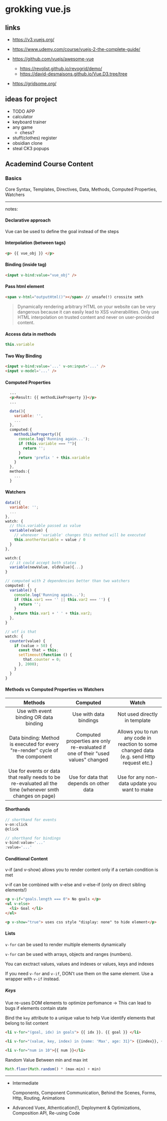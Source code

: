 # grokking vue.js

## links
- https://v3.vuejs.org/
- https://www.udemy.com/course/vuejs-2-the-complete-guide/

- https://github.com/vuejs/awesome-vue
  - https://revolist.github.io/revogrid/demo/
  - https://david-desmaisons.github.io/Vue.D3.tree/tree
- https://gridsome.org/

## ideas for project
- TODO APP
- calculator
- keyboard trainer
- any game
  - chess?
- stuff(clothes) register
- obsidian clone
- steal CK3 popups

## Academind Course Content
### Basics
  
  Core Syntax, Templates, Directives, Data, Methods, Computed Properties, Watchers
  ___
  notes:

#### Declarative approach
Vue can be used to define the goal instead of the steps

#### Interpolation (between tags)
 ```html
<p> {{ vue_obj }} </p>
 ```

#### Binding (inside tag)
 ```html
<input v-bind:value="vue_obj" />
 ```
 #### Pass html element
 ```html
<span v-html="outputHtml()"></span> // unsafe(!) crossite smth
 ```
 >Dynamically rendering arbitrary HTML on your website can be very dangerous because it can easily lead to XSS vulnerabilities. Only use HTML interpolation on trusted content and never on user-provided content.

#### Access data in methods
 ```js
 this.variable
 ```

#### Two Way Binding
```html
<input v-bind:value='...' v-on:input='...' />
<input v-model='...' />
```

#### Computed Properties
```html
  ...
  <p>Result: {{ methodLikeProperty }}</p>
  ...
```
```js
  data(){
    variable: '',
    ...
  },
  computed:{
    methodLikeProperty(){
      console.log('Running again...');
      if (this.variable === ""){
        return '';
      }
      return 'prefix ' + this.variable
    }
  },
  methods:{
    ...
  }
```

#### Watchers
```js
data(){
  variable: '';
  ...
},
watch: {
  // this.variable passed as value
  variable(value) {
    // whenever 'variable' changes this method will be executed
    this.anotherVariable = value / 0
  }
},
```
```js
watch:{
  // it could accept both states
  variable(newValue, oldValue){...}
}
```
```js
// computed with 2 dependencies better than two watchers
computed: {
  variable() {
    console.log('Running again...');
    if (this.var1 === '' || this.var2 === '') {
      return '';
    }
    return this.var1 + ' ' + this.var2;
  },
}
```
```js
// wtf is that
watch: {
  counter(value) {
    if (value > 50) {
      const that = this;
      setTimeout(function () {
        that.counter = 0;
      }, 2000);
    }
  }
}
```

#### Methods vs Computed Properties vs Watchers
|                                                 Methods                                                  |                                    Computed                                     |                                           Watch                                           |
| :------------------------------------------------------------------------------------------------------: | :-----------------------------------------------------------------------------: | :---------------------------------------------------------------------------------------: |
|                                  Use with event binding OR data binding                                  |                             Use with data bindings                              |                               Not used directly in template                               |
|              Data binding: Method is executed for every "re-render" cycle of the component               | Computed properties are only re-evaluated if one of their "used values" changed | Allows you to run any code in reaction to some changed data (e.g. send Http request etc.) |
| Use for events or data that really needs to be re-evaluated all the time (whenever smth changes on page) |                     Use for data that depends on other data                     |                       Use for any non-data update you want to make                        |

#### Shorthands 
```js
// shorthand for events
v-on:click
@click
```
```js
// shorthand for bindings
v-bind:value='...'
:value='...'
```

#### Conditional Content
v-if (and v-show) allows you to render content only if a certain condition is met

v-if can be combined with v-else and v-else-if (only on direct sibling elements!)
```html
<p v-if="goals.length === 0"> No goals </p>
<ul v-else>
  <li> Goal </li>
</ul>
```
```html
<p v-show="true"> uses css style "display: none" to hide element</p>
```
#### Lists
`v-for` can be used to render multiple elements dynamically

`v-for` can be used with arrays, objects and ranges (numbers).

You can exctract values, values and indexes or values, keys and indexes

If you need `v-for` and `v-if`, DON't use them on the same element. Use a wrapper with `v-if` instead.

##### Keys
Vue re-uses DOM elements to optimize perfomance -> This can lead to bugs if elements contain state

Bind the `key` attribute to a unique value to help Vue identify elements that belong to list content
```html
<li v-for="(goal, idx) in goals"> {{ idx }}. {{ goal }} </li>

<li v-for="(value, key, index) in {name: 'Max', age: 31}"> {{index}}, {{key}}, {{value}} </li>

<li v-for="num in 10">{{ num }}</li>
```

Random Value Between min and max int
```js
Math.floor(Math.random() * (max-min) + min)
```
___

- Intermediate

  Components, Component Communication, Behind the Scenes, Forms, Http, Routing, Animations

- Advanced
  Vuex, Athentication(!), Deployment & Optimizations, Composition API, Re-using Code